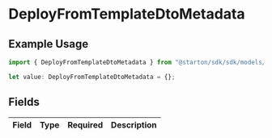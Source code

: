 # DeployFromTemplateDtoMetadata

## Example Usage

```typescript
import { DeployFromTemplateDtoMetadata } from "@starton/sdk/sdk/models/shared";

let value: DeployFromTemplateDtoMetadata = {};
```

## Fields

| Field       | Type        | Required    | Description |
| ----------- | ----------- | ----------- | ----------- |